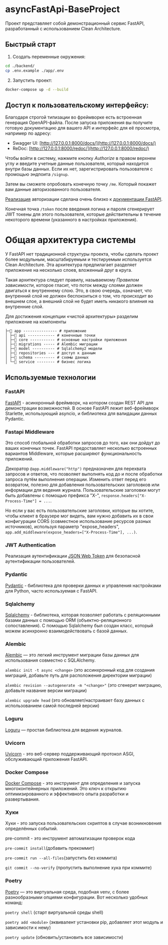 # asyncFastApi-BaseProject

Проект представляет собой демонстрационный сервис FastAPI, разработанный с использованием Clean Architecture.

## Быстрый старт

1. Создать переменные окружения:

```bash
cd ./backend/ 
cp .env.example ./app/.env
```

2. Запустить проект:

```bash
docker-compose up -d --build
```


## Доступ к пользовательскому интерфейсу:

Благодаря строгой типизации во фреймворке есть встроенная генерация OpenAPI-файла.
После запуска приложения вы получите готовую документацию для вашего API и интерфейс для её просмотра, например по адресу:

- Swagger UI: [http://127.0.0.1:8000/docs/](http://127.0.0.1:8000/docs/)
- ReDoc: [http://127.0.0.1:8000/redoc/](http://127.0.0.1:8000/redoc/)

Чтобы войти в систему, нажмите кнопку *Authorize* в правом верхнем углу и введите учетные данные пользователя, который находится внутри базы данных. Если их нет, зарегистрировать пользователя с промощью эндпоита `/signup`.

Затем вы сможете опробовать конечную точку `/me`. Который покажет вам данные авторизованного пользователя.

[Реализация](./docs/backend/authentication.md) авторизации сделана очень близко к [документации FastAPI](https://fastapi.tiangolo.com/tutorial/security/).

Конечная точка `/token` после введения логина и пароля сгенерирует JWT токены для этого пользователя, которые действительны в течение некоторого времени (указанного в настройках приложения).

# Общая архитектура системы

У FastAPI нет традиционной структуры проекта, чтобы сделать проект более модульным, масштабируемым и тестируемым используется Clean Architecture. Эта архитектура предпилагает разделяет приложение на несколько слоев, вложенный друг в круга.

Такая архитектура следует правилу, называемому <i>Правилом зависимости</i>, которое гласит, что поток между слоями должен двигаться к внутреннему слою. Это, в свою очередь, означает, что внутренний слой не должен беспокоиться о том, что происходит во внешнем слое, а внешний слой не будет иметь никакого влияния на внутренние слой.

Для достижения концепции «чистой архитектуры» разделим приложение на компоненты

```
├─📁 app --------------- # приложение
│ ├─📁 api ------------ # конечноые точки
│ ├─📁 core ----------- # основные настройки приложения
│ ├─📁 migrations ----- # Alembic миграции
│ ├─📁 model ---------- # Sqlalchemy2 модели
│ ├─📁 repositories --- # доступ к данным
│ ├─📁 schema --------- # схемы данных
│ └─📁 service -------- # бизнес логика
```

## Используемые технологии

### FastAPI

[FastAPI](https://fastapi.tiangolo.com/) - асинхронный фреймворк, на котором создан REST API для демонстрации возможностей. В основе FastAPI лежит веб-фреймворк Starlette, использующий asyncio, и библиотека для валидации данных Pydantic.

### Fastapi Middleware

Это способ глобальной обработки запросов до того, как они дойдут до ваших конечных точек. FastAPI предоставляет несколько встроенных вариантов Middleware, которые расширяют функциональность приложений.

Декоратор `@app.middleware("http")` предназначен для перехвата запросов и ответов, что позволяет выполнять код до и после обработки запроса путём выполнения операции. Изменить ответ перед его возвратом, полезно для добавления пользовательских заголовков или информации для ведения журнала. Пользовательские заголовки могут быть добавлены с помощью префикса "X-", `response.headers["X-Process-Time"] = ...`. 

Но если у вас есть пользовательские заголовки, которые вы хотите, чтобы клиент в браузере мог видеть, вам нужно добавить их в свои конфигурации CORS (совместное использование ресурсов разных источников), используя параметр "expose_headers", `app.add_middleware(expose_headers=["X-Process-Time"], ...)`.

### JWT Authentication

Реализация аутентификации [JSON Web Token](https://jwt.io/introduction) для безопасной аутентификации пользователей.

### Pydantic

[Pydantic](https://docs.pydantic.dev/latest/) - библиотека для проверки данных и управления настройками для Python, часто используемая с FastAPI.

### Sqlalchemy

[Sqlalchemy](https://docs.sqlalchemy.org/) - библиотека, которая позволяет работать с реляционными базами данных с помощью ORM (объектно-реляционного сопоставления).
С помощью Sqlalchemy был создан класс, который можем асинхронно взаимодействовать с базой данных.

### Alembic

[Alembic](https://alembic.sqlalchemy.org/en/latest/) — это легкий инструмент миграции базы данных для использования совместно с SQLAlchemy.

`alembic init -t async <change>` (это ассинхронный код для создания миграций, добавьте путь для расположения директории миграции)

`alembic revision --autogenerate -m "<change>"` (это сгенерит миграцию, добавьте название версии миграции)

`alembic upgrade head` (это обновляет/настраивает базу данных с использованием самой последней версии)

### Loguru

[Loguru](https://loguru.readthedocs.io/en/stable/) — простая библиотека для ведения журналов.

### Uvicorn

[Uvicorn](https://www.uvicorn.org/) - это веб-сервер поддерживающий протокол ASGI, обслуживающий приложения FastAPI.

### Docker Compose

[Docker Compose](https://docs.docker.com/compose/) - это инструмент для определения и запуска многоконтейнерных приложений. Это ключ к открытию оптимизированного и эффективного опыта разработки и развертывания.

### Хуки

Хуки - это запуска пользовательских скриптов в случае возникновения определённых событий.

pre-commit - это инструмент автоматизации проверок кода

`pre-commit install`(добавить прекоммит)

`pre-commit run --all-files`(запустить без коммита)

`git commit --no-verify`  (пропустить выполнение хука при коммите)

### Poetry

[Poetry](https://python-poetry.org/) — это виртуальная среда, подобная venv, с более разнообразными опциями конфигурации.
Вот несколько удобных команд:

`poetry shell` (старт виртуальной среды shell)

`poetry add <module>` (эквивалент установки pip, добавляет этот модуль и зависимости к нему)

`poetry update` (обновить/установить все зависимости)
